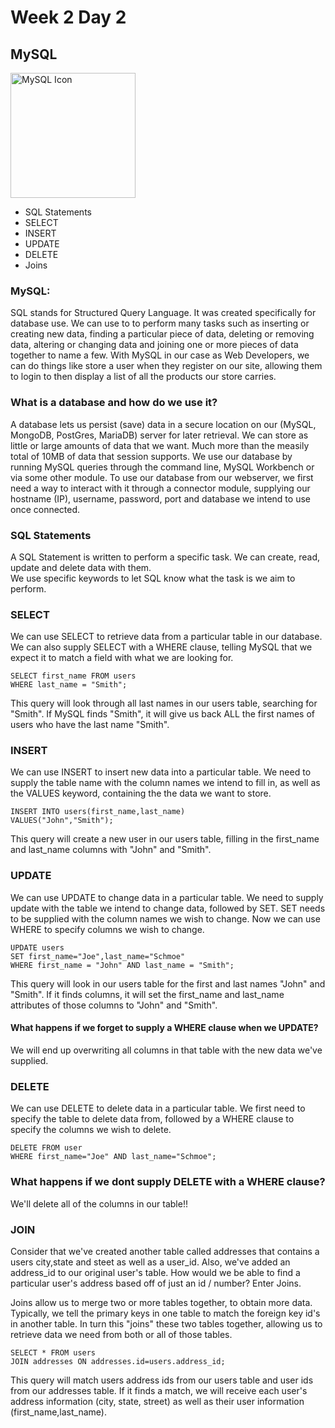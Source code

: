 # Week 2 Day 2

## MySQL

<img src="https://www.mysql.com/common/logos/logo-mysql-170x115.png" alt="MySQL Icon" width="200px">

* SQL Statements
* SELECT
* INSERT
* UPDATE
* DELETE
* Joins

### MySQL:
SQL stands for Structured Query Language. It was created specifically for database use. We can use to to perform many tasks such as inserting or creating new data, finding a particular piece of data, deleting or removing data, altering or changing data and joining one or more pieces of data together to name a few. With MySQL in our case as Web Developers, we can do things like store a user when they register on our site, allowing them to login to then display a list of all the products our store carries.

### What is a database and how do we use it?
A database lets us persist (save) data in a secure location on our (MySQL, MongoDB, PostGres, MariaDB) server for later retrieval. We can store as little or large amounts of data that we want. Much more than the measily total of 10MB of data that session supports. We use our database by running MySQL queries through the command line, MySQL Workbench or via some other module. To use our database from our webserver, we first need a way to interact with it through a connector module, supplying our hostname (IP), username, password, port and database we intend to use once connected. 

### SQL Statements
A SQL Statement is written to perform a specific task.
We can create, read, update and delete data with them.  
We use specific keywords to let SQL know what the task is we aim to perform.

### SELECT

We can use SELECT to retrieve data from a particular table in our database. We can also supply SELECT with a WHERE clause, telling MySQL that we expect it to match a field with what we are looking for.


```mysql
SELECT first_name FROM users 
WHERE last_name = "Smith"; 
```

This query will look through all last names in our users table, searching for "Smith". If MySQL finds "Smith", it will give us back ALL the first names of users who have the last name "Smith".

### INSERT

We can use INSERT to insert new data into a particular table. We need to supply the table name with the column names we intend to fill in, as well as the VALUES keyword, containing the the data we want to store.


```mysql
INSERT INTO users(first_name,last_name)
VALUES("John","Smith"); 
```

This query will create a new user in our users table, filling in the first_name and last_name columns with "John" and "Smith". 

### UPDATE

We can use UPDATE to change data in a particular table. We need to supply update with the table we intend to change data, followed by SET. SET needs to be supplied with the column names we wish to change. Now we can use WHERE to specify columns we wish to change. 


```mysql
UPDATE users 
SET first_name="Joe",last_name="Schmoe" 
WHERE first_name = "John" AND last_name = "Smith";
```

This query will look in our users table for the first and last names "John" and "Smith". If it finds columns, it will set the first_name and last_name attributes of those columns to "John" and "Smith". 

#### What happens if we forget to supply a WHERE clause when we UPDATE?
We will end up overwriting all columns in that table with the new data we've supplied. 

### DELETE

We can use DELETE to delete data in a particular table. We first need to specify the table to delete data from, followed by a WHERE clause to specify the columns we wish to delete.

```mysql
DELETE FROM user 
WHERE first_name="Joe" AND last_name="Schmoe";
```

### What happens if we dont supply DELETE with a WHERE clause?
We'll delete all of the columns in our table!!

### JOIN

Consider that we've created another table called addresses that contains a users city,state and steet as well as a user_id. Also, we've added an address_id to our original user's table. How would we be able to find a particular user's address based off of just an id / number? Enter Joins.

Joins allow us to merge two or more tables together, to obtain more data. Typically, we tell the primary keys in one table to match the foreign key id's in another table. In turn this "joins" these two tables together, allowing us to retrieve data we need from both or all of those tables.


```mysql
SELECT * FROM users
JOIN addresses ON addresses.id=users.address_id;
```

This query will match users address ids from our users table and user ids from our addresses table. If it finds a match, we will receive each user's address information (city, state, street) as well as their user information (first_name,last_name). 